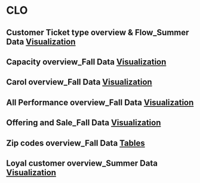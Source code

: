 # CLO 

## Customer Ticket type overview & Flow_Summer Data [Visualization](Flow.md)
## Capacity overview_Fall Data [Visualization](Capacity.md)
## Carol overview_Fall Data [Visualization](Carol.md)
## All Performance overview_Fall Data [Visualization](AllPerformance.md)
## Offering and Sale_Fall Data [Visualization](Offeringsale.md)
## Zip codes overview_Fall Data [Tables](Zipcodes.md)
## Loyal customer overview_Summer Data [Visualization](loyal.md)
